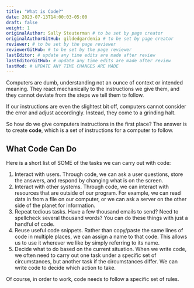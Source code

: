 ```yaml
---
title: "What is Code?"
date: 2023-07-13T14:00:03-05:00
draft: false
weight: 1
originalAuthor: Sally Steuterman # to be set by page creator
originalAuthorGitHub: gildedgardenia # to be set by page creator
reviewer: # to be set by the page reviewer
reviewerGitHub: # to be set by the page reviewer
lastEditor: # update any time edits are made after review
lastEditorGitHub: # update any time edits are made after review
lastMod: # UPDATE ANY TIME CHANGES ARE MADE
---
```


Computers are dumb, understanding not an ounce of context or intended meaning.
They react mechanically to the instructions we give them, and they cannot
deviate from the steps we tell them to follow.

If our instructions are even the slightest bit off, computers cannot consider
the error and adjust accordingly. Instead, they come to a grinding halt.

So how do we give computers instructions in the first place? The answer is to
create **code**, which is a set of instructions for a computer to follow.

## What Code Can Do

Here is a short list of SOME of the tasks we can carry out with code:

1. Interact with users. Through code, we can ask a user questions, store the
   answers, and respond by changing what is on the screen.
1. Interact with other systems. Through code, we can interact with resources
   that are outside of our program. For example, we can read data in from a
   file on our computer, or we can ask a server on the other side of the planet
   for information.
1. Repeat tedious tasks. Have a few thousand emails to send? Need to spellcheck
   several thousand words? You can do these things with just a handful of code.
1. Reuse useful code snippets. Rather than copy/paste the same lines of code in
   multiple places, we can assign a name to that code. This allows us to use it
   wherever we like by simply referring to its name.
1. Decide what to do based on the current situation. When we write code, we
   often need to carry out one task under a specific set of circumstances,
   but another task if the circumstances differ. We can write code to decide
   which action to take.

Of course, in order to work, code needs to follow a specific set of rules.
